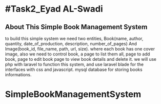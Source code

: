 <h1>#Task2_Eyad AL-Swadi</h1>

## About This Simple Book Management System

to build this simple system we need two entities, 
Book(name, author, quantity, date_of_production, description, number_of_pages) And 
Image(book_id, file_name, path, url, size).
where each book has one cover image,
also we need to control book, a page to list them all, page to add book, page to edit book
page to view book details and delete it.
we will use php with laravel to function this system, and use laravel blade for the interfaces with css and javascript.
mysql database for storing books informations.

# SimpleBookManagementSystem
